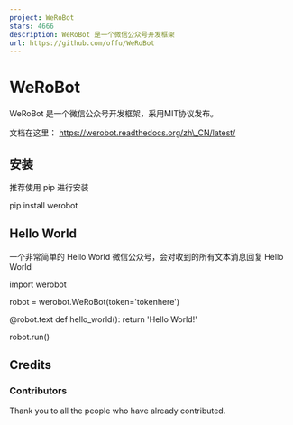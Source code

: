 ```yaml
---
project: WeRoBot
stars: 4666
description: WeRoBot 是一个微信公众号开发框架
url: https://github.com/offu/WeRoBot
---
```


WeRoBot
=======

WeRoBot 是一个微信公众号开发框架，采用MIT协议发布。

文档在这里： https://werobot.readthedocs.org/zh\_CN/latest/

安装
--

推荐使用 pip 进行安装

pip install werobot

Hello World
-----------

一个非常简单的 Hello World 微信公众号，会对收到的所有文本消息回复 Hello World

import werobot

robot = werobot.WeRoBot(token='tokenhere')

@robot.text
def hello\_world():
    return 'Hello World!'

robot.run()

Credits
-------

### Contributors

Thank you to all the people who have already contributed.
